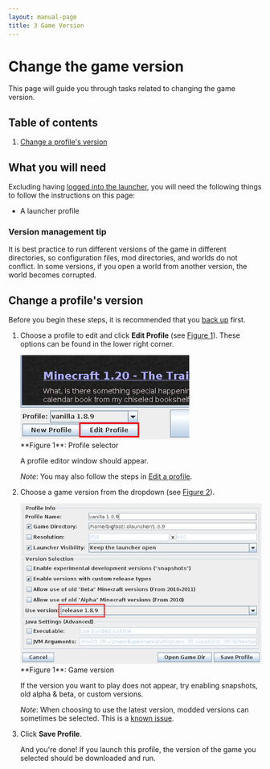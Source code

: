 ```yaml
---
layout: manual-page
title: 3 Game Version
---
```


# Change the game version
This page will guide you through tasks related to changing the game version.

## Table of contents
1. [Change a profile's version](#change-a-profiles-version)

## What you will need
Excluding having [logged into the launcher](01-signin), you will need the following things to follow the instructions on this page:

- A launcher profile

### Version management tip
It is best practice to run different versions of the game in different directories, so configuration files, mod directories, and worlds do not conflict. In some versions, if you open a world from another version, the world becomes corrupted.

## Change a profile's version
Before you begin these steps, it is recommended that you [back up](06-installmg#back-up-your-worlds) first.

1. Choose a profile to edit and click **Edit Profile** (see [Figure 1](#fig01)). These options can be found in the lower right corner.
   
   <span class="manual-figure" id="fig01">
   <a href="img/03/fig01-edit-profile.png"><img alt="Profile selector" src="img/03/fig01-edit-profile.png" /></a><br>
   **Figure 1**: Profile selector
   </span>

   A profile editor window should appear.

   _Note_: You may also follow the steps in [Edit a profile](02-profiles#edit-a-profile).

2. Choose a game version from the dropdown (see [Figure 2](#fig02)).

   <span class="manual-figure" id="fig02">
   <a href="img/03/fig02-game-version.png"><img alt="Game version selector" src="img/03/fig02-game-version.png" /></a><br>
   **Figure 1**: Game version
   </span>

   If the version you want to play does not appear, try enabling snapshots, old alpha &amp; beta, or custom versions.

   _Note_: When choosing to use the latest version, modded versions can sometimes be selected. This is a [known issue](https://github.com/olauncher/olauncher/issues/62).
3. Click **Save Profile**.
   
   And you're done! If you launch this profile, the version of the game you selected should be downloaded and run.
